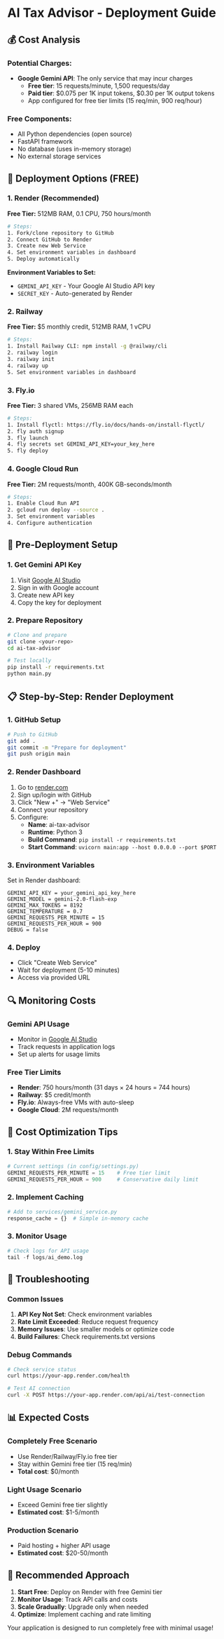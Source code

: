 # AI Tax Advisor - Deployment Guide

## 💰 Cost Analysis

### **Potential Charges:**
- **Google Gemini API**: The only service that may incur charges
  - **Free tier**: 15 requests/minute, 1,500 requests/day
  - **Paid tier**: $0.075 per 1K input tokens, $0.30 per 1K output tokens
  - App configured for free tier limits (15 req/min, 900 req/hour)

### **Free Components:**
- All Python dependencies (open source)
- FastAPI framework
- No database (uses in-memory storage)
- No external storage services

## 🚀 Deployment Options (FREE)

### 1. Render (Recommended)
**Free Tier:** 512MB RAM, 0.1 CPU, 750 hours/month

```bash
# Steps:
1. Fork/clone repository to GitHub
2. Connect GitHub to Render
3. Create new Web Service
4. Set environment variables in dashboard
5. Deploy automatically
```

**Environment Variables to Set:**
- `GEMINI_API_KEY` - Your Google AI Studio API key
- `SECRET_KEY` - Auto-generated by Render

### 2. Railway
**Free Tier:** $5 monthly credit, 512MB RAM, 1 vCPU

```bash
# Steps:
1. Install Railway CLI: npm install -g @railway/cli
2. railway login
3. railway init
4. railway up
5. Set environment variables in dashboard
```

### 3. Fly.io
**Free Tier:** 3 shared VMs, 256MB RAM each

```bash
# Steps:
1. Install flyctl: https://fly.io/docs/hands-on/install-flyctl/
2. fly auth signup
3. fly launch
4. fly secrets set GEMINI_API_KEY=your_key_here
5. fly deploy
```

### 4. Google Cloud Run
**Free Tier:** 2M requests/month, 400K GB-seconds/month

```bash
# Steps:
1. Enable Cloud Run API
2. gcloud run deploy --source .
3. Set environment variables
4. Configure authentication
```

## 🔧 Pre-Deployment Setup

### 1. Get Gemini API Key
1. Visit [Google AI Studio](https://makersuite.google.com/app/apikey)
2. Sign in with Google account
3. Create new API key
4. Copy the key for deployment

### 2. Prepare Repository
```bash
# Clone and prepare
git clone <your-repo>
cd ai-tax-advisor

# Test locally
pip install -r requirements.txt
python main.py
```

## 📋 Step-by-Step: Render Deployment

### 1. GitHub Setup
```bash
# Push to GitHub
git add .
git commit -m "Prepare for deployment"
git push origin main
```

### 2. Render Dashboard
1. Go to [render.com](https://render.com)
2. Sign up/login with GitHub
3. Click "New +" → "Web Service"
4. Connect your repository
5. Configure:
   - **Name**: ai-tax-advisor
   - **Runtime**: Python 3
   - **Build Command**: `pip install -r requirements.txt`
   - **Start Command**: `uvicorn main:app --host 0.0.0.0 --port $PORT`

### 3. Environment Variables
Set in Render dashboard:
```
GEMINI_API_KEY = your_gemini_api_key_here
GEMINI_MODEL = gemini-2.0-flash-exp
GEMINI_MAX_TOKENS = 8192
GEMINI_TEMPERATURE = 0.7
GEMINI_REQUESTS_PER_MINUTE = 15
GEMINI_REQUESTS_PER_HOUR = 900
DEBUG = false
```

### 4. Deploy
- Click "Create Web Service"
- Wait for deployment (5-10 minutes)
- Access via provided URL

## 🔍 Monitoring Costs

### Gemini API Usage
- Monitor in [Google AI Studio](https://makersuite.google.com/app/apikey)
- Track requests in application logs
- Set up alerts for usage limits

### Free Tier Limits
- **Render**: 750 hours/month (31 days × 24 hours = 744 hours)
- **Railway**: $5 credit/month
- **Fly.io**: Always-free VMs with auto-sleep
- **Google Cloud**: 2M requests/month

## 🚨 Cost Optimization Tips

### 1. Stay Within Free Limits
```python
# Current settings (in config/settings.py)
GEMINI_REQUESTS_PER_MINUTE = 15    # Free tier limit
GEMINI_REQUESTS_PER_HOUR = 900     # Conservative daily limit
```

### 2. Implement Caching
```python
# Add to services/gemini_service.py
response_cache = {}  # Simple in-memory cache
```

### 3. Monitor Usage
```python
# Check logs for API usage
tail -f logs/ai_demo.log
```

## 🔧 Troubleshooting

### Common Issues
1. **API Key Not Set**: Check environment variables
2. **Rate Limit Exceeded**: Reduce request frequency
3. **Memory Issues**: Use smaller models or optimize code
4. **Build Failures**: Check requirements.txt versions

### Debug Commands
```bash
# Check service status
curl https://your-app.render.com/health

# Test AI connection
curl -X POST https://your-app.render.com/api/ai/test-connection
```

## 📊 Expected Costs

### Completely Free Scenario
- Use Render/Railway/Fly.io free tier
- Stay within Gemini free tier (15 req/min)
- **Total cost**: $0/month

### Light Usage Scenario
- Exceed Gemini free tier slightly
- **Estimated cost**: $1-5/month

### Production Scenario
- Paid hosting + higher API usage
- **Estimated cost**: $20-50/month

## 🎯 Recommended Approach

1. **Start Free**: Deploy on Render with free Gemini tier
2. **Monitor Usage**: Track API calls and costs
3. **Scale Gradually**: Upgrade only when needed
4. **Optimize**: Implement caching and rate limiting

Your application is designed to run completely free with minimal usage! 